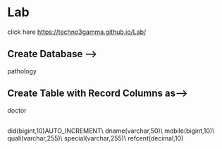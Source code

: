 # Lab
click here
https://techno3gamma.github.io/Lab/

## Create Database --> 
pathology
## Create Table with Record Columns as--> 
doctor
## 
did(bigint,10)AUTO_INCREMENT\  dname(varchar,50)\  mobile(bigint,10)\  quali(varchar,255)\  special(varchar,255)\  refcent(decimal,10)